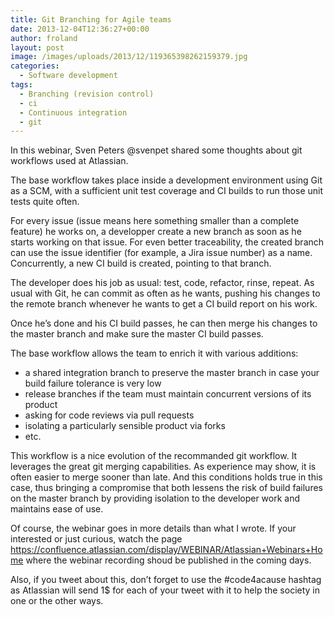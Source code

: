 ```yaml
---
title: Git Branching for Agile teams
date: 2013-12-04T12:36:27+00:00
author: froland
layout: post
image: /images/uploads/2013/12/119365398262159379.jpg
categories:
  - Software development
tags:
  - Branching (revision control)
  - ci
  - Continuous integration
  - git
---
```

In this webinar, Sven Peters @svenpet shared some thoughts about git workflows used at Atlassian.<!--more-->

The base workflow takes place inside a development environment using Git as a SCM, with a sufficient unit test coverage and CI builds to run those unit tests quite often.

For every issue (issue means here something smaller than a complete feature) he works on, a developper create a new branch as soon as he starts working on that issue. For even better traceability, the created branch can use the issue identifier (for example, a Jira issue number) as a name. Concurrently, a new CI build is created, pointing to that branch.

The developer does his job as usual: test, code, refactor, rinse, repeat. As usual with Git, he can commit as often as he wants, pushing his changes to the remote branch whenever he wants to get a CI build report on his work.

Once he&#8217;s done and his CI build passes, he can then merge his changes to the master branch and make sure the master CI build passes.

The base workflow allows the team to enrich it with various additions:

  * a shared integration branch to preserve the master branch in case your build failure tolerance is very low
  * release branches if the team must maintain concurrent versions of its product
  * asking for code reviews via pull requests
  * isolating a particularly sensible product via forks
  * etc.

This workflow is a nice evolution of the recommanded git workflow. It leverages the great git merging capabilities. As experience may show, it is often easier to merge sooner than late. And this conditions holds true in this case, thus bringing a compromise that both lessens the risk of build failures on the master branch by providing isolation to the developer work and maintains ease of use.

Of course, the webinar goes in more details than what I wrote. If your interested or just curious, watch the page <a title="Atlassian webinars" href="https://confluence.atlassian.com/display/WEBINAR/Atlassian+Webinars+Home" target="_blank">https://confluence.atlassian.com/display/WEBINAR/Atlassian+Webinars+Home</a> where the webinar recording shoud be published in the coming days.

Also, if you tweet about this, don&#8217;t forget to use the #code4acause hashtag as Atlassian will send 1$ for each of your tweet with it to help the society in one or the other ways.